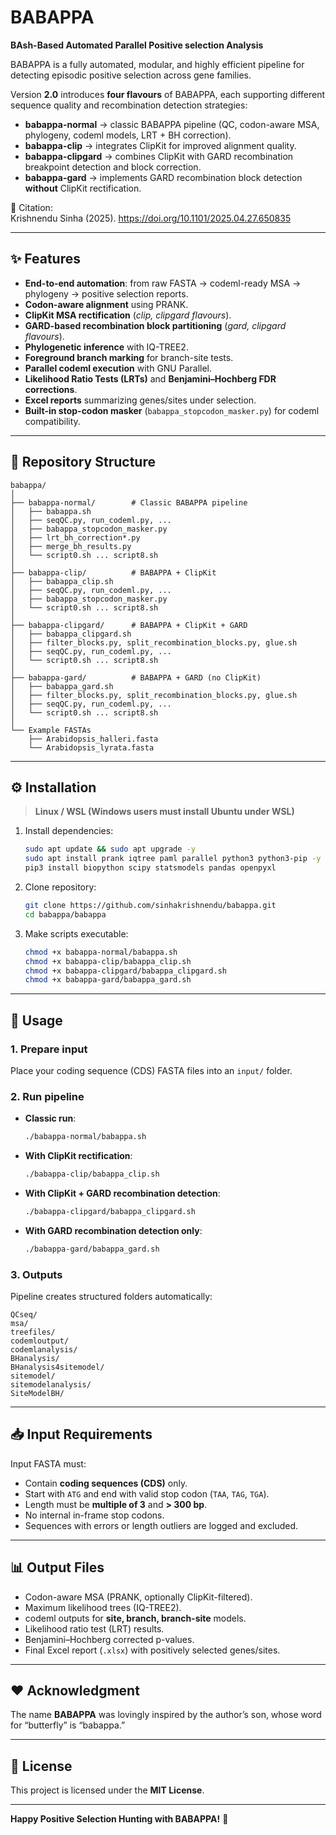 # BABAPPA
**BAsh-Based Automated Parallel Positive selection Analysis**

BABAPPA is a fully automated, modular, and highly efficient pipeline for detecting episodic positive selection across gene families.  

Version **2.0** introduces **four flavours** of BABAPPA, each supporting different sequence quality and recombination detection strategies:

- **babappa-normal** → classic BABAPPA pipeline (QC, codon-aware MSA, phylogeny, codeml models, LRT + BH correction).  
- **babappa-clip** → integrates ClipKit for improved alignment quality.  
- **babappa-clipgard** → combines ClipKit with GARD recombination breakpoint detection and block correction.  
- **babappa-gard** → implements GARD recombination block detection **without** ClipKit rectification.  

📖 Citation:  
Krishnendu Sinha (2025). https://doi.org/10.1101/2025.04.27.650835  

---

## ✨ Features

- **End-to-end automation**: from raw FASTA → codeml-ready MSA → phylogeny → positive selection reports.  
- **Codon-aware alignment** using PRANK.  
- **ClipKit MSA rectification** (*clip, clipgard flavours*).  
- **GARD-based recombination block partitioning** (*gard, clipgard flavours*).  
- **Phylogenetic inference** with IQ-TREE2.  
- **Foreground branch marking** for branch-site tests.  
- **Parallel codeml execution** with GNU Parallel.  
- **Likelihood Ratio Tests (LRTs)** and **Benjamini–Hochberg FDR corrections**.  
- **Excel reports** summarizing genes/sites under selection.  
- **Built-in stop-codon masker** (`babappa_stopcodon_masker.py`) for codeml compatibility.  

---

## 📂 Repository Structure

```
babappa/
│
├── babappa-normal/        # Classic BABAPPA pipeline
│   ├── babappa.sh
│   ├── seqQC.py, run_codeml.py, ...
│   ├── babappa_stopcodon_masker.py
│   ├── lrt_bh_correction*.py
│   ├── merge_bh_results.py
│   └── script0.sh ... script8.sh
│
├── babappa-clip/          # BABAPPA + ClipKit
│   ├── babappa_clip.sh
│   ├── seqQC.py, run_codeml.py, ...
│   ├── babappa_stopcodon_masker.py
│   └── script0.sh ... script8.sh
│
├── babappa-clipgard/      # BABAPPA + ClipKit + GARD
│   ├── babappa_clipgard.sh
│   ├── filter_blocks.py, split_recombination_blocks.py, glue.sh
│   ├── seqQC.py, run_codeml.py, ...
│   └── script0.sh ... script8.sh
│
├── babappa-gard/          # BABAPPA + GARD (no ClipKit)
│   ├── babappa_gard.sh
│   ├── filter_blocks.py, split_recombination_blocks.py, glue.sh
│   ├── seqQC.py, run_codeml.py, ...
│   └── script0.sh ... script8.sh
│
└── Example FASTAs
    ├── Arabidopsis_halleri.fasta
    └── Arabidopsis_lyrata.fasta
```

---

## ⚙️ Installation

> **Linux / WSL (Windows users must install Ubuntu under WSL)**  

1. Install dependencies:  
   ```bash
   sudo apt update && sudo apt upgrade -y
   sudo apt install prank iqtree paml parallel python3 python3-pip -y
   pip3 install biopython scipy statsmodels pandas openpyxl
   ```

2. Clone repository:  
   ```bash
   git clone https://github.com/sinhakrishnendu/babappa.git
   cd babappa/babappa
   ```

3. Make scripts executable:  
   ```bash
   chmod +x babappa-normal/babappa.sh
   chmod +x babappa-clip/babappa_clip.sh
   chmod +x babappa-clipgard/babappa_clipgard.sh
   chmod +x babappa-gard/babappa_gard.sh
   ```

---

## 🚀 Usage

### 1. Prepare input
Place your coding sequence (CDS) FASTA files into an `input/` folder.  

### 2. Run pipeline
- **Classic run**:  
  ```bash
  ./babappa-normal/babappa.sh
  ```

- **With ClipKit rectification**:  
  ```bash
  ./babappa-clip/babappa_clip.sh
  ```

- **With ClipKit + GARD recombination detection**:  
  ```bash
  ./babappa-clipgard/babappa_clipgard.sh
  ```

- **With GARD recombination detection only**:  
  ```bash
  ./babappa-gard/babappa_gard.sh
  ```

### 3. Outputs
Pipeline creates structured folders automatically:  
```
QCseq/  
msa/  
treefiles/  
codemloutput/  
codemlanalysis/  
BHanalysis/  
BHanalysis4sitemodel/  
sitemodel/  
sitemodelanalysis/  
SiteModelBH/  
```

---

## 📥 Input Requirements

Input FASTA must:  
- Contain **coding sequences (CDS)** only.  
- Start with `ATG` and end with valid stop codon (`TAA`, `TAG`, `TGA`).  
- Length must be **multiple of 3** and **> 300 bp**.  
- No internal in-frame stop codons.  
- Sequences with errors or length outliers are logged and excluded.  

---

## 📊 Output Files

- Codon-aware MSA (PRANK, optionally ClipKit-filtered).  
- Maximum likelihood trees (IQ-TREE2).  
- codeml outputs for **site, branch, branch-site** models.  
- Likelihood ratio test (LRT) results.  
- Benjamini–Hochberg corrected p-values.  
- Final Excel report (`.xlsx`) with positively selected genes/sites.  

---

## ❤️ Acknowledgment

The name **BABAPPA** was lovingly inspired by the author’s son, whose word for “butterfly” is “babappa.”  

---

## 📜 License

This project is licensed under the **MIT License**.  

---

**Happy Positive Selection Hunting with BABAPPA!** 🦋
